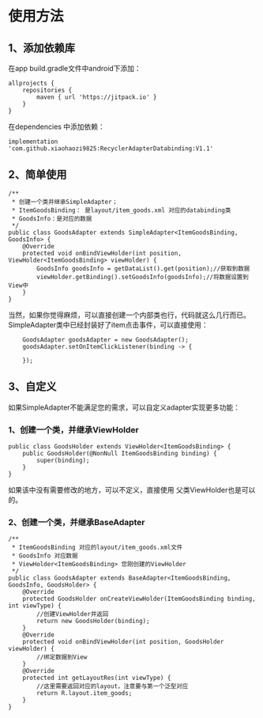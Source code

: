 # 使用方法 

## 1、添加依赖库 

在app build.gradle文件中android下添加：

        
    allprojects {
        repositories {
            maven { url 'https://jitpack.io' }
        }
    }

在dependencies 中添加依赖：

    
    implementation 'com.github.xiaohaozi9825:RecyclerAdapterDatabinding:V1.1'

## 2、简单使用

    
    /**
     * 创建一个类并继承SimpleAdapter；
     * ItemGoodsBinding： 是layout/item_goods.xml 对应的databinding类
     * GoodsInfo：是对应的数据
     */
    public class GoodsAdapter extends SimpleAdapter<ItemGoodsBinding, GoodsInfo> {
        @Override
        protected void onBindViewHolder(int position, ViewHolder<ItemGoodsBinding> viewHolder) {
            GoodsInfo goodsInfo = getDataList().get(position);//获取到数据
            viewHolder.getBinding().setGoodsInfo(goodsInfo);//将数据设置到View中
        }
    }

当然，如果你觉得麻烦，可以直接创建一个内部类也行，代码就这么几行而已。
SimpleAdapter类中已经封装好了item点击事件，可以直接使用：
            
        GoodsAdapter goodsAdapter = new GoodsAdapter();
        goodsAdapter.setOnItemClickListener(binding -> {
            
        });

## 3、自定义

如果SimpleAdapter不能满足您的需求，可以自定义adapter实现更多功能：

### 1、创建一个类，并继承ViewHolder<VDB>
    
    public class GoodsHolder extends ViewHolder<ItemGoodsBinding> {
        public GoodsHolder(@NonNull ItemGoodsBinding binding) {
            super(binding);
        }
    }
如果该中没有需要修改的地方，可以不定义，直接使用 父类ViewHolder<VDB>也是可以的。

### 2、创建一个类，并继承BaseAdapter
    
    /**
     * ItemGoodsBinding 对应的layout/item_goods.xml文件
     * GoodsInfo 对应数据
     * ViewHolder<ItemGoodsBinding> 您刚创建的ViewHolder
     */
    public class GoodsAdapter extends BaseAdapter<ItemGoodsBinding, GoodsInfo, GoodsHolder> {
        @Override
        protected GoodsHolder onCreateViewHolder(ItemGoodsBinding binding, int viewType) {
            //创建ViewHolder并返回
            return new GoodsHolder(binding);
        }
        @Override
        protected void onBindViewHolder(int position, GoodsHolder viewHolder) {
            //绑定数据到View
        }
        @Override
        protected int getLayoutRes(int viewType) {
            //这里需要返回对应的layout，注意要与第一个泛型对应
            return R.layout.item_goods;
        }
    }
